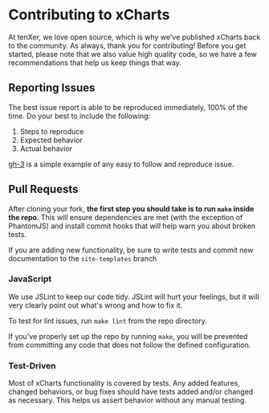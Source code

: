 # Contributing to xCharts

At tenXer, we love open source, which is why we've published xCharts back to the community. As always, thank you for contributing! Before you get started, please note that we also value high quality code, so we have a few recommendations that help us keep things that way.

## Reporting Issues

The best issue report is able to be reproduced immediately, 100% of the time. Do your best to include the following:

1. Steps to reproduce
2. Expected behavior
3. Actual behavior

[gh-3](https://github.com/tenXer/xcharts/issues/3) is a simple example of any easy to follow and reproduce issue.

## Pull Requests

After cloning your fork, **the first step you should take is to run `make` inside the repo**. This will ensure dependencies are met (with the exception of PhantomJS) and install commit hooks that will help warn you about broken tests.

If you are adding new functionality, be sure to write tests and commit new documentation to the `site-templates` branch

### JavaScript

We use JSLint to keep our code tidy. JSLint will hurt your feelings, but it will very clearly point out what's wrong and how to fix it.

To test for lint issues, run `make lint` from the repo directory.

If you've properly set up the repo by running `make`, you will be prevented from committing any code that does not follow the defined configuration.

### Test-Driven

Most of xCharts functionality is covered by tests. Any added features, changed behaviors, or bug fixes should have tests added and/or changed as necessary. This helps us assert behavior without any manual testing.

